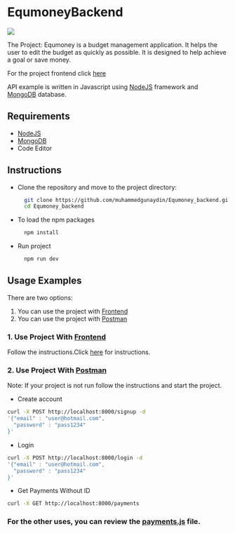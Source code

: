 # EqumoneyBackend

<img src="https://user-images.githubusercontent.com/69458980/128169264-5dd902c7-cc9a-4a17-a36d-6492800ca301.jpg">

The Project: Equmoney is a budget management application. It helps the user to edit the budget as quickly as possible.
It is designed to help achieve a goal or save money.

For the project frontend click [here](https://github.com/muhammedgunaydin/Equmoney_frontend.git)

API example is written in Javascript using [NodeJS](https://nodejs.org/en/) 
framework and [MongoDB](https://www.mongodb.com/) database.

## Requirements
- [NodeJS](https://nodejs.org/en/)
- [MongoDB](https://www.mongodb.com/)
- Code Editor

## Instructions

- Clone the repository and move to the project directory:
  ```bash
    git clone https://github.com/muhammedgunaydin/Equmoney_backend.git
    cd Equmoney_backend
  ```
  
- To load the npm packages
  ```bash
    npm install
  ```
    
- Run project
  ```bash
    npm run dev
  ```
  
## Usage Examples

There are two options:
1) You can use the project with [Frontend](https://github.com/muhammedgunaydin/Equmoney_frontend.git)
2) You can use the project with [Postman](https://www.postman.com/)

### 1. Use Project With [Frontend](https://github.com/muhammedgunaydin/Equmoney_frontend.git)

Follow the instructions.Click [here](https://github.com/muhammedgunaydin/Equmoney_frontend.git) for instructions.

### 2. Use Project With [Postman](https://www.postman.com/)

Note: If your project is not run follow the instructions and start the project.

- Create account
```bash
curl -X POST http://localhost:8000/signup -d
'{"email" : "user@hotmail.com",
  "password" : "pass1234"
}'
```

- Login
```bash
curl -X POST http://localhost:8000/login -d
'{"email" : "user@hotmail.com",
  "password" : "pass1234"
}'
```

- Get Payments Without ID
```bash
curl -X GET http://localhost:8000/payments
```

### For the other uses, you can review the [payments.js](https://github.com/muhammedgunaydin/Equmoney_backend/blob/main/payments/payments.js) file.









